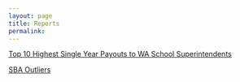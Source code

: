 ```yaml
---
layout: page
title: Reports
permalink:
---
```


[Top 10 Highest Single Year Payouts to WA School Superintendents](super_payouts)

[SBA Outliers](sba_outliers)
